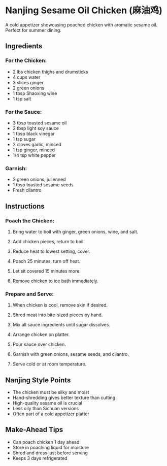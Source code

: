 # Nanjing Sesame Oil Chicken (麻油鸡)

A cold appetizer showcasing poached chicken with aromatic sesame oil. Perfect for summer dining.

## Ingredients

### For the Chicken:
- 2 lbs chicken thighs and drumsticks
- 4 cups water
- 3 slices ginger
- 2 green onions
- 1 tbsp Shaoxing wine
- 1 tsp salt

### For the Sauce:
- 3 tbsp toasted sesame oil
- 2 tbsp light soy sauce
- 1 tbsp black vinegar
- 1 tsp sugar
- 2 cloves garlic, minced
- 1 tsp ginger, minced
- 1/4 tsp white pepper

### Garnish:
- 2 green onions, julienned
- 1 tbsp toasted sesame seeds
- Fresh cilantro

## Instructions

### Poach the Chicken:
1. Bring water to boil with ginger, green onions, wine, and salt.

2. Add chicken pieces, return to boil.

3. Reduce heat to lowest setting, cover.

4. Poach 25 minutes, turn off heat.

5. Let sit covered 15 minutes more.

6. Remove chicken to ice bath immediately.

### Prepare and Serve:
1. When chicken is cool, remove skin if desired.

2. Shred meat into bite-sized pieces by hand.

3. Mix all sauce ingredients until sugar dissolves.

4. Arrange chicken on platter.

5. Pour sauce over chicken.

6. Garnish with green onions, sesame seeds, and cilantro.

7. Serve cold or at room temperature.

## Nanjing Style Points

- The chicken must be silky and moist
- Hand-shredding gives better texture than cutting
- High-quality sesame oil is crucial
- Less oily than Sichuan versions
- Often part of a cold appetizer platter

## Make-Ahead Tips

- Can poach chicken 1 day ahead
- Store in poaching liquid for moisture
- Shred and dress just before serving
- Keeps 3 days refrigerated